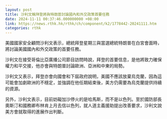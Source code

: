 ```yaml
---
layout: post
title: 沙利文稱拜登將與特朗普討論國內和外交政策首要任務
date: 2024-11-11 00:37:46.000000000 +08:00
link: https://news.rthk.hk/rthk/ch/component/k2/1778442-20241111.htm
categories: rthk
---
```


美國國家安全顧問沙利文表示，總統拜登星期三與當選總統特朗普在白宮會面時，將討論美國國內和外交政策的首要任務。

沙利文在接受哥倫比亞廣播公司節目訪問時說，拜登的首要信息，是他將致力確保權力和平交接，他亦會與特朗普討論歐洲、亞洲和中東的局勢。

沙利文又表示，拜登亦會向國會和下屆政府說明，美國不應該放棄烏克蘭，因為這可能會加劇歐洲的不穩定，並強調在他任期結束後，美方仍需要為烏克蘭提供持續的資源。

另外，沙利文表示，目前妨礙加沙停火的是哈馬斯，而不是以色列。至於國防部長奧斯汀和國務卿布林肯上月去信以色列，就人道主義援助提出改善要求，沙利文說美方會就取得的進展作出判斷。
